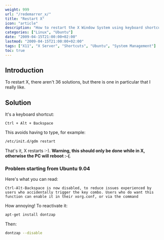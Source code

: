 ```yaml
---
weight: 999
url: "/redemarrer_x/"
title: "Restart X"
icon: "article"
description: "How to restart the X Window System using keyboard shortcuts and command line methods."
categories: ["Linux", "Ubuntu"]
date: "2009-04-15T21:00:00+02:00"
lastmod: "2009-04-15T21:00:00+02:00"
tags: ["X11", "X Server", "Shortcuts", "Ubuntu", "System Management"]
toc: true
---
```


## Introduction

To restart X, there aren't 36 solutions, but there is one in particular that I really like.

## Solution

It's a keyboard shortcut:

```
Ctrl + Alt + Backspace
```

This avoids having to type, for example:

```bash
/etc/init.d/gdm restart
```

That's it, X restarts :-). **Warning, this should only be done while in X, otherwise the PC will reboot :-(**.

### Problem starting from Ubuntu 9.04

Here's what you can read:

```
Ctrl-Alt-Backspace is now disabled, to reduce issues experienced by users who accidentally trigger the key combo. Users who do want this function can enable it in their xorg.conf, or via the command
```

How annoying! To reactivate it:

```bash
apt-get install dontzap
```

Then:

```bash
dontzap --disable
```